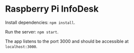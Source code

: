 # Raspberry Pi InfoDesk

Install dependencies: `npm install`.

Run the server: `npm start`.

The app listens to the port 3000 and should be accessible at `localhost:3000`.
